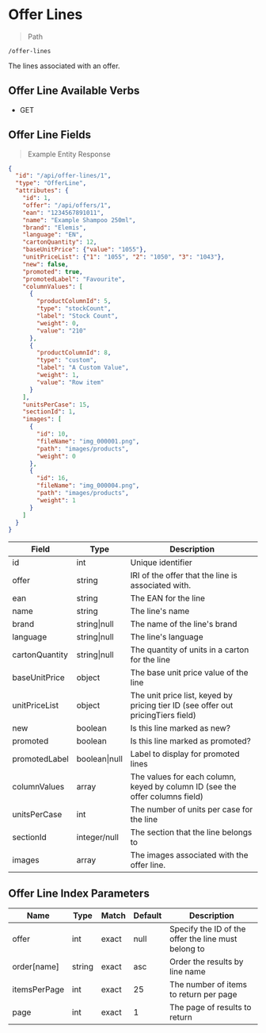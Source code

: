 # Offer Lines

> Path

```
/offer-lines
```

The lines associated with an offer.

## Offer Line Available Verbs

* GET

## Offer Line Fields

> Example Entity Response

```json
{
  "id": "/api/offer-lines/1",
  "type": "OfferLine",
  "attributes": {
    "id": 1,
    "offer": "/api/offers/1",
    "ean": "1234567891011",
    "name": "Example Shampoo 250ml",
    "brand": "Elemis",
    "language": "EN",
    "cartonQuantity": 12,
    "baseUnitPrice": {"value": "1055"},
    "unitPriceList": {"1": "1055", "2": "1050", "3": "1043"},
    "new": false,
    "promoted": true,
    "promotedLabel": "Favourite",
    "columnValues": [
      {
        "productColumnId": 5,
        "type": "stockCount",
        "label": "Stock Count",
        "weight": 0,
        "value": "210"
      },
      {
        "productColumnId": 8,
        "type": "custom",
        "label": "A Custom Value",
        "weight": 1,
        "value": "Row item"
      }
    ],
    "unitsPerCase": 15,
    "sectionId": 1,
    "images": [
      {
        "id": 10,
        "fileName": "img_000001.png",
        "path": "images/products",
        "weight": 0
      },
      {
        "id": 16,
        "fileName": "img_000004.png",
        "path": "images/products",
        "weight": 1
      }
    ]
  }
}
```

Field | Type | Description
----- | ---  | -----------
id | int | Unique identifier
offer | string | IRI of the offer that the line is associated with.
ean | string | The EAN for the line
name | string | The line's name
brand | string&#124;null | The name of the line's brand
language | string&#124;null | The line's language
cartonQuantity | string&#124;null | The quantity of units in a carton for the line
baseUnitPrice | object | The base unit price value of the line
unitPriceList | object | The unit price list, keyed by pricing tier ID (see offer out pricingTiers field)
new | boolean | Is this line marked as new?
promoted | boolean | Is this line marked as promoted?
promotedLabel | boolean&#124;null | Label to display for promoted lines
columnValues | array | The values for each column, keyed by column ID (see the offer columns field)
unitsPerCase | int | The number of units per case for the line
sectionId | integer/null | The section that the line belongs to
images | array | The images associated with the offer line.

## Offer Line Index Parameters

Name | Type | Match | Default | Description
---- | ---- | ----- | ------- | -----------
offer | int | exact | null | Specify the ID of the offer the line must belong to
order\[name] | string | exact | asc | Order the results by line name
itemsPerPage | int | exact | 25 | The number of items to return per page
page | int | exact | 1 | The page of results to return
